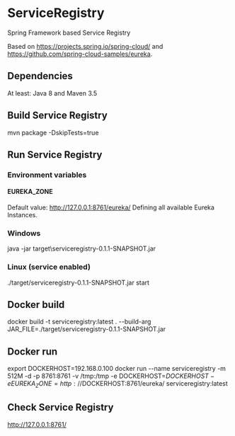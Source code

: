 # ServiceRegistry
Spring Framework based Service Registry

Based on https://projects.spring.io/spring-cloud/ and https://github.com/spring-cloud-samples/eureka.

## Dependencies
At least: Java 8 and Maven 3.5

## Build Service Registry
mvn package -DskipTests=true

## Run Service Registry
### Environment variables
#### EUREKA_ZONE 
Default value: http://127.0.0.1:8761/eureka/
Defining all available Eureka Instances.

### Windows
java -jar target\serviceregistry-0.1.1-SNAPSHOT.jar

### Linux (service enabled)
./target/serviceregistry-0.1.1-SNAPSHOT.jar start

## Docker build
docker build -t serviceregistry:latest . --build-arg JAR_FILE=./target/serviceregistry-0.1.1-SNAPSHOT.jar

## Docker run
export DOCKERHOST=192.168.0.100
docker run --name serviceregistry -m 512M -d -p 8761:8761 -v /tmp:/tmp -e DOCKERHOST=$DOCKERHOST -e EUREKA_ZONE=http://$DOCKERHOST:8761/eureka/ serviceregistry:latest

## Check Service Registry
http://127.0.0.1:8761/
